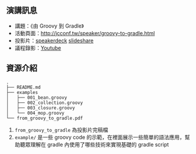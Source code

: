 ## 演講訊息

* 講題：《由 Groovy 到 Gradle》
* 活動頁面：http://jcconf.tw/speaker/groovy-to-gradle.html
* 投影片：[speakerdeck](https://speakerdeck.com/qrtt1/jcconf2015-groovy-to-gradle) [slideshare](http://www.slideshare.net/qrtt1/jcconf2015-groovy-to-gradle)
* 議程錄影：[Youtube](https://www.youtube.com/watch?v=CQqtyWNjDnY&list=PLEhSHDVBMPO2r0SPX6ur4m2fvRnM13PZT&index=4)

## 資源介紹

```
.
├── README.md
├── examples
│   ├── 001_bean.groovy
│   ├── 002_collection.groovy
│   ├── 003_closure.groovy
│   └── 004_mop.groovy
└── from_groovy_to_gradle.pdf
```

1. `from_groovy_to_gradle` 為投影片完稿檔
1. `example/` 是一些 groovy code 的示範，在裡面展示一些簡單的語法應用，幫助聽眾理解在 gradle 內使用了哪些技術來實現基礎的 gradle script

